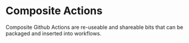 # Composite Actions
Composite Github Actions are re-useable and shareable bits that can be packaged and inserted into workflows.





